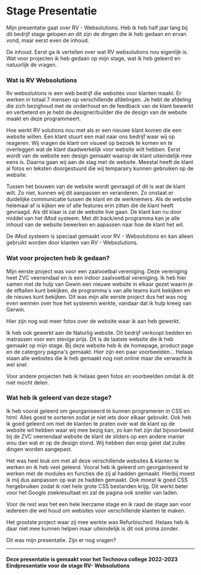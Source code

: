 # Stage Presentatie

Mijn presentatie gaat over RV - Websolutions. Heb ik heb half jaar lang bij dit bedrijf stage gelopen en dit zijn de dingen die ik heb gedaan en ervan vond, maar eerst even de inhoud.

De inhoud. Eerst ga ik vertellen over wat RV websolutions nou eigenlijk is. Wat voor projecten ik heb gedaan op mijn stage, wat ik heb geleerd en natuurlijk de vragen.

### Wat is RV Websolutions
Rv websolutions is een web bedrijf die websites voor klanten maakt. Er werken in totaal 7 mensen op verschillende afdelingen. Je hebt de afdeling die zich bezighoud met de onderhoud en de feedback van de klant bewerkt en verbeterd en je hebt de designer/builder die de design van de website maakt en deze programmeert.

Hoe werkt RV solutions nou met als er een nieuwe klant komen die een website willen. Een klant stuurt een mail naar ons bedrijf waar wij op reageren. Wij vragen de klant om visueel op bezoek te komen en te overleggen wat de klant daadwerkelijk voor website wilt hebben. Eerst wordt van de website een design gemaakt waarop de klant uiteindelijk mee eens is. Daarna gaan wij aan de slag met de website. Meestal heeft de klant al fotos en teksten doorgestuurd die wij temparairy kunnen gebruiken op de website. 

Tussen het bouwen van de website wordt gevraagd of dit is wat de klant wilt. Zo niet, kunnen wij dit aanpassen en veranderen. Zo onstaat er duidelijke communicatie tussen de klant en de werknemers. Als de website helemaal af is kijken we of alle features erin zitten die de klant heeft gevraagd. Als dit klaar is zal de website live gaan. De klant kan nu door middel van het iMod systeem. Met dit back/end programma kan je alle inhoud van de website bewerken en aapassen naar hoe de klant het wil.

De iMod systeem is speciaal gemaakt voor RV - Websolutions en kan alleen gebruikt worden door klanten van RV - Websolutions.


### Wat voor projecten heb ik gedaan?

Mijn eerste project was voor een zaalvoetbal vereniging. Deze vereniging heet ZVC veenendaal en is een indoor zaalvoetbal vereniging. Ik heb hier samen met de hulp van Gewin een nieuwe website in elkaar gezet waarin je de elftallen kunt bekijken, de programma´s van alle teams kunt bekijken en de nieuws kunt bekijken. Dit was mijn alle eerste project dus het was nog even wennen over hoe het systeemn werkte, vandaar dat ik hulp kreeg van Gerwin.

Hier zijn nog wat meer fotos over de website waar ik aan heb gewerkt.

Ik heb ook gewerkt aan de Naturlig website. Dit bedrijf verkoopt bedden en matrassen voor een stevige prijs. Dit is de laatste website die ik heb gemaakt op mijn stage. Bij deze website heb ik de homepage, product page en de catergory pagina's gemaakt. Hier zijn een paar voorbeelden... Helaas staan alle websites die ik heb gemaakt nog niet online maar die verwacht ik wel snel.

Voor andere projecten heb ik helaas geen fotos en voorbeelden omdat ik dit niet mocht delen.



### Wat heb ik geleerd van deze stage?
Ik heb vooral geleerd om georganiseerd te kunnen programeren in CSS en html. Alles goed te sorteren zodat je niet iets door elkaar gebruikt. Ook heb ik goed geleerd om met de klanten te praten over wat de klant op de website wil hebben waar wij mee bezig kan, zo kan het zijn dat bijvoorbeeld bij de ZVC veenendaal website de klant de sliders op een andere manier wou dan wat er op de design stond. Wij hebben dan erop gelet dat zulke dingen worden aangepast.


Het was heel leuk om met all deze verschillende websites & klanten te werken en ik heb veel geleerd. Vooral heb ik geleerd om georganiseerd te werken met de modules en functies die zij al hadden gemaakt. Hierbij moest ik mij dus aanpassen op wat ze hadden gemaakt. Ook moest ik goed CSS hergebruiken zodat ik niet hele grote CSS bestanden krijg. Dit werkt beter voor het Google zoekresultaat en zal de pagina ook sneller van laden.

Voor de rest was het een hele leerzame stage en ik raad de stage aan voor iedereen die wel houd om websites voor verschillende klanten te maken. 

Het grootste project waar zij mee werkte was Refurbisched. Helaas heb ik daar niet mee kunnen helpen maar uiteindelijk is dit ook prima zonder.


Dit was mijn presentatie. Zijn er nog vragen?

*** 

#### Deze presentatie is gemaakt voor het Technova college 2022-2023 Eindpresentatie voor de stage RV- Websolutions
